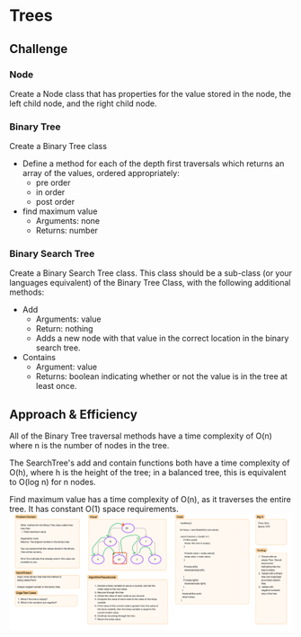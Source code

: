 # Trees

## Challenge

### Node

Create a Node class that has properties for the value stored in the node, the left child node, and the right child node.

### Binary Tree

Create a Binary Tree class

- Define a method for each of the depth first traversals which returns an array of the values, ordered appropriately:
  - pre order
  - in order
  - post order
- find maximum value
  - Arguments: none
  - Returns: number

### Binary Search Tree

Create a Binary Search Tree class. This class should be a sub-class (or your languages equivalent) of the Binary Tree Class, with the following additional methods:

- Add
  - Arguments: value
  - Return: nothing
  - Adds a new node with that value in the correct location in the binary search tree.
- Contains
  - Argument: value
  - Returns: boolean indicating whether or not the value is in the tree at least once.

## Approach & Efficiency

All of the Binary Tree traversal methods have a time complexity of O(n) where n is the number of nodes in the tree.

The SearchTree's add and contain functions both have a time complexity of O(h), where h is the height of the tree; in a balanced tree, this is equivalent to O(log n) for n nodes.

Find maximum value has a time complexity of O(n), as it traverses the entire tree. It has constant O(1) space requirements.
![maxValue Whiteboard](./assests/Code-Challenge-16.png)
